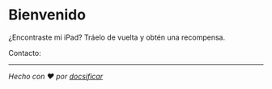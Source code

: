 # Bienvenido

¿Encontraste mi iPad? Tráelo de vuelta y obtén una recompensa.

Contacto:<EMAIL>

* * *

_Hecho con ❤️ por [docsificar](https://docsify.js.org/)_

